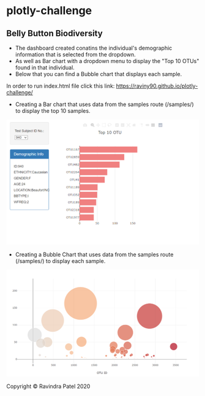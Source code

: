 # plotly-challenge

## Belly Button Biodiversity

- The dashboard created conatins the individual's demographic information that is selected from the dropdown.
- As well as Bar chart with a dropdown menu to display the "Top 10 OTUs" found in that individual. 
- Below that you can find a Bubble chart that displays each sample.  

In order to run index.html file click this link: https://raviny90.github.io/plotly-challenge/

* Creating a Bar chart that uses data from the samples route (/samples/) to display the top 10 samples.

![](images/Top_10.PNG)

* Creating a Bubble Chart that uses data from the samples route (/samples/) to display each sample.

![](images/OTU_ID.PNG)


<div class="footer">Copyright &copy; Ravindra Patel 2020</div>
